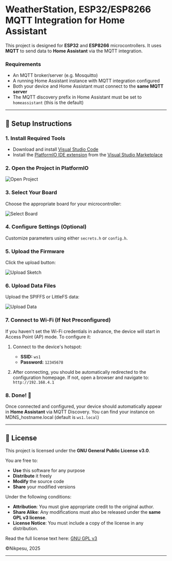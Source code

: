 # WeatherStation, ESP32/ESP8266 MQTT Integration for Home Assistant

This project is designed for **ESP32** and **ESP8266** microcontrollers. It uses **MQTT** to send data to **Home Assistant** via the MQTT integration.

### Requirements

* An MQTT broker/server (e.g. Mosquitto)
* A running Home Assistant instance with MQTT integration configured
* Both your device and Home Assistant must connect to the **same MQTT server**
* The MQTT discovery prefix in Home Assistant must be set to `homeassistant` (this is the default)

---

## 🚀 Setup Instructions

### 1. Install Required Tools

* Download and install [Visual Studio Code](https://code.visualstudio.com/)
* Install the [PlatformIO IDE extension](https://platformio.org/install/ide?install=vscode) from the [Visual Studio Marketplace](https://marketplace.visualstudio.com/items?itemName=platformio.platformio-ide)

### 2. Open the Project in PlatformIO

![Open Project](https://user-images.githubusercontent.com/92652074/227805914-9f61558e-7341-4283-bba1-01baa1d0d283.png)

### 3. Select Your Board

Choose the appropriate board for your microcontroller:

![Select Board](https://user-images.githubusercontent.com/92652074/227806081-7891bc30-c31b-41e3-9e3c-0b7a8aa0ceae.png)

### 4. Configure Settings (Optional)

Customize parameters using either `secrets.h` or `config.h`.

### 5. Upload the Firmware

Click the upload button:

![Upload Sketch](https://github.com/user-attachments/assets/c09eb2cc-f087-4720-b816-2e035ae29a85)

### 6. Upload Data Files

Upload the SPIFFS or LittleFS data:

![Upload Data](https://github.com/user-attachments/assets/0d0c9a81-bb19-4a51-bebc-14dab6b0c8b8)

### 7. Connect to Wi-Fi (If Not Preconfigured)

If you haven't set the Wi-Fi credentials in advance, the device will start in Access Point (AP) mode. To configure it:

1. Connect to the device's hotspot:

   * **SSID:** `ws1`
   * **Password:** `12345678`

2. After connecting, you should be automatically redirected to the configuration homepage.
   If not, open a browser and navigate to: `http://192.168.4.1`

### 8. Done! 🎉

Once connected and configured, your device should automatically appear in **Home Assistant** via MQTT Discovery.
You can find your instance on MDNS_hostname.local (default is `ws1.local`) 

---

## 📄 License

This project is licensed under the **GNU General Public License v3.0**.

You are free to:

* **Use** this software for any purpose
* **Distribute** it freely
* **Modify** the source code
* **Share** your modified versions

Under the following conditions:

* **Attribution**: You must give appropriate credit to the original author.
* **Share Alike**: Any modifications must also be released under the **same GPL v3 license**.
* **License Notice**: You must include a copy of the license in any distribution.

Read the full license text here: [GNU GPL v3](https://www.gnu.org/licenses/gpl-3.0.html)

©Nikpesu, 2025

---
